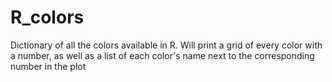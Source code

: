 # R_colors
Dictionary of all the colors available in R.
Will print a grid of every color with a number, as well as a list of each color's name next to the corresponding number in the plot
